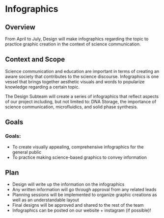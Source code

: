 # Infographics
## Overview
From April to July, Design will make infographics regarding the topic to practice graphic creation in the context of science communication.

## Context and Scope
Science communication and education are important in terms of creating an aware society that contributes to the science discourse. Infographics is one vessel that brings together aesthetic visuals and words to popularize knowledge regarding a certain topic. 

The Design Subteam will create a series of infographics that reflect aspects of our project including, but not limited to: DNA Storage, the importance of science communication, microfluidics, and solid phase synthesis. 

## Goals
### Goals: 
* To create visually appealing, comprehensive infographics for the general public 
* To practice making science-based graphics to convey information 

## Plan
* Design will write up the information on the infographics 
* Any written information will go through approval from any related leads 
* Planning sessions will be implemented to organize graphic creations as well as an understandable layout 
* Final designs will be approved and shared to the rest of the team 
* Infographics can be posted on our website + instagram (if possible)! 
